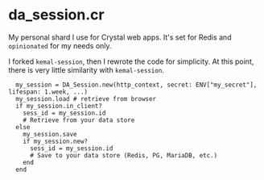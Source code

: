 
da\_session.cr
==============

My personal shard I use for Crystal web apps.
It's set for Redis and `opinionated` for my
needs only.

I forked `kemal-session`, then I rewrote the
code for simplicity. At this point, there is
very little similarity with `kemal-session`.

```Crystal
  my_session = DA_Session.new(http_context, secret: ENV["my_secret"], lifespan: 1.week, ...)
  my_session.load # retrieve from browser
  if my_session.in_client?
    sess_id = my_session.id
    # Retrieve from your data store
  else
    my_session.save
    if my_session.new?
      sess_id = my_session.id
      # Save to your data store (Redis, PG, MariaDB, etc.)
    end
  end
```

